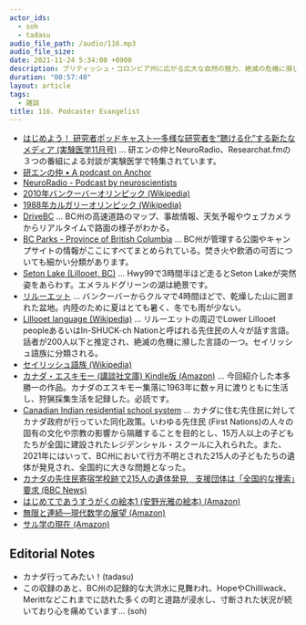 ```yaml
---
actor_ids:
  - soh
  - tadasu
audio_file_path: /audio/116.mp3
audio_file_size: 
date: 2021-11-24 5:34:00 +0900
description: ブリティッシュ・コロンビア州に広がる広大な自然の魅力、絶滅の危機に瀕した言語、イヌイットの人々の暮らし、数の概念について話しました。
duration: "00:57:40"
layout: article
tags:
  - 雑談
title: 116. Podcaster Evangelist
---
```


- [はじめよう！ 研究者ポッドキャスト―多様な研究者を“聴ける化”する新たなメディア (実験医学11月号)](https://www.yodosha.co.jp/jikkenigaku/book/9784758125499/index.html) ... 研エンの仲とNeuroRadio、Researchat.fmの３つの番組による対談が実験医学で特集されています。
- [研エンの仲 • A podcast on Anchor](https://anchor.fm/ken-en-no-naka)
- [NeuroRadio - Podcast by neuroscientists](https://neuroradio.tokyo/)
- [2010年バンクーバーオリンピック (Wikipedia)](https://ja.wikipedia.org/wiki/2010%E5%B9%B4%E3%83%90%E3%83%B3%E3%82%AF%E3%83%BC%E3%83%90%E3%83%BC%E3%82%AA%E3%83%AA%E3%83%B3%E3%83%94%E3%83%83%E3%82%AF)
- [1988年カルガリーオリンピック (Wikipedia)](https://ja.wikipedia.org/wiki/1988%E5%B9%B4%E3%82%AB%E3%83%AB%E3%82%AC%E3%83%AA%E3%83%BC%E3%82%AA%E3%83%AA%E3%83%B3%E3%83%94%E3%83%83%E3%82%AF)
- [DriveBC](https://www.drivebc.ca/) ... BC州の高速道路のマップ、事故情報、天気予報やウェブカメラからリアルタイムで路面の様子がわかる。
- [BC Parks - Province of British Columbia](https://bcparks.ca/) ... BC州が管理する公園やキャンプサイトの情報がここにすべてまとめられている。焚き火や飲酒の可否についても細かい分類があります。
- [Seton Lake (Lillooet, BC)](https://www.tripadvisor.ca/Attraction_Review-g635945-d8637788-Reviews-Seton_Lake-Lillooet_British_Columbia.html) ... Hwy99で3時間半ほど走るとSeton Lakeが突然姿をあらわす。エメラルドグリーンの湖は絶景です。
- [リルーエット](https://visitlillooet.ca/) ... バンクーバーからクルマで4時間ほどで、乾燥した山に囲まれた盆地。内陸のために夏はとても暑く、冬でも雨が少ない。
- [Lillooet language (Wikipedia)](https://en.wikipedia.org/wiki/Lillooet_language) ... リルーエットの周辺でLower Lillooet peopleあるいはIn-SHUCK-ch Nationと呼ばれる先住民の人々が話す言語。話者が200人以下と推定され、絶滅の危機に瀕した言語の一つ。セイリッシュ語族に分類される。
- [セイリッシュ語族 (Wikipedia)](https://ja.wikipedia.org/wiki/%E3%82%BB%E3%82%A4%E3%83%AA%E3%83%83%E3%82%B7%E3%83%A5%E8%AA%9E%E6%97%8F)
- [カナダ・エスキモー (講談社文庫) Kindle版 (Amazon)](https://www.amazon.co.jp/dp/B07L2VVCNL/ref=cm_sw_r_tw_dp_SGZP7RNPQN4AT997X3NB/?tag=researchatf04-22) ... 今回紹介した本多勝一の作品。カナダのエスキモー集落に1963年に数ヶ月に渡りともに生活し、狩猟採集生活を記録した。必読です。
- [Canadian Indian residential school system](https://en.wikipedia.org/wiki/Canadian_Indian_residential_school_system) ... カナダに住む先住民に対してカナダ政府が行っていた同化政策。いわゆる先住民 (First Nations)の人々の固有の文化や宗教の影響から隔離することを目的とし、15万人以上の子どもたちが全国に建設されたレジデンシャル・スクールに入れられた。また、2021年にはいって、BC州において行方不明とされた215人の子どもたちの遺体が発見され、全国的に大きな問題となった。
- [カナダの先住民寄宿学校跡で215人の遺体発見　支援団体は「全国的な捜索」要求 (BBC News)](https://www.bbc.com/japanese/57312454)
- [はじめてであうすうがくの絵本1 (安野光雅の絵本) (Amazon)](https://www.amazon.co.jp/%E3%81%AF%E3%81%98%E3%82%81%E3%81%A6%E3%81%A7%E3%81%82%E3%81%86%E3%81%99%E3%81%86%E3%81%8C%E3%81%8F%E3%81%AE%E7%B5%B5%E6%9C%AC1-%E5%AE%89%E9%87%8E%E5%85%89%E9%9B%85%E3%81%AE%E7%B5%B5%E6%9C%AC-%E5%AE%89%E9%87%8E-%E5%85%89%E9%9B%85/dp/4834009084/?tag=researchatf04-22)
- [無限と連続―現代数学の展望 (Amazon)](https://www.amazon.co.jp/%E7%84%A1%E9%99%90%E3%81%A8%E9%80%A3%E7%B6%9A%E2%80%95%E7%8F%BE%E4%BB%A3%E6%95%B0%E5%AD%A6%E3%81%AE%E5%B1%95%E6%9C%9B-%E5%B2%A9%E6%B3%A2%E6%96%B0%E6%9B%B8-%E9%9D%92%E7%89%88-96-%E9%81%A0%E5%B1%B1/dp/4004160030/?tag=researchatf04-22)
- [サル学の現在 (Amazon)](https://www.amazon.co.jp/%E3%82%B5%E3%83%AB%E5%AD%A6%E3%81%AE%E7%8F%BE%E5%9C%A8-%E7%AB%8B%E8%8A%B1-%E9%9A%86/dp/4582527124/?tag=researchatf04-22)

## Editorial Notes
- カナダ行ってみたい！(tadasu)
- この収録のあと、BC州の記録的な大洪水に見舞われ、HopeやChilliwack、Merittなどこれまでに訪れた多くの町と道路が浸水し、寸断された状況が続いており心を痛めています... (soh)
